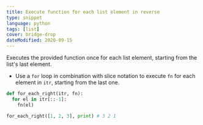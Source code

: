 ```yaml
---
title: Execute function for each list element in reverse
type: snippet
language: python
tags: [list]
cover: bridge-drop
dateModified: 2020-09-15
---
```


Executes the provided function once for each list element, starting from the list's last element.

- Use a `for` loop in combination with slice notation to execute `fn` for each element in `itr`, starting from the last one.

```py
def for_each_right(itr, fn):
  for el in itr[::-1]:
    fn(el)
```

```py
for_each_right([1, 2, 3], print) # 3 2 1
```
